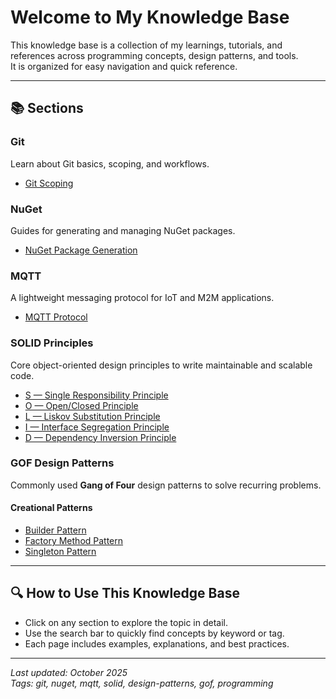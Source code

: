 # Welcome to My Knowledge Base

This knowledge base is a collection of my learnings, tutorials, and references across programming concepts, design patterns, and tools.  
It is organized for easy navigation and quick reference.

---

## 📚 Sections

### Git
Learn about Git basics, scoping, and workflows.
- [Git Scoping](git/git_scoping.md)

### NuGet
Guides for generating and managing NuGet packages.
- [NuGet Package Generation](nuget/nuget_package_generation.md)

### MQTT
A lightweight messaging protocol for IoT and M2M applications.
- [MQTT Protocol](mqtt_protocol.md)

### SOLID Principles
Core object-oriented design principles to write maintainable and scalable code.
- [S — Single Responsibility Principle](solid/s_single_responsibility.md)  
- [O — Open/Closed Principle](solid/o_open_closed.md)  
- [L — Liskov Substitution Principle](solid/l_liskov_substitution_principle.md)  
- [I — Interface Segregation Principle](solid/i_interface_segregation_principle.md)  
- [D — Dependency Inversion Principle](solid/d_dependency_inversion_principle.md)

### GOF Design Patterns
Commonly used **Gang of Four** design patterns to solve recurring problems.
#### Creational Patterns
- [Builder Pattern](GOF/creational/builder_pattern.md)  
- [Factory Method Pattern](GOF/creational/factory_method_pattern.md)  
- [Singleton Pattern](GOF/creational/singleton_pattern.md)

---

## 🔍 How to Use This Knowledge Base

- Click on any section to explore the topic in detail.  
- Use the search bar to quickly find concepts by keyword or tag.  
- Each page includes examples, explanations, and best practices.

---

*Last updated: October 2025*  
*Tags: git, nuget, mqtt, solid, design-patterns, gof, programming*

